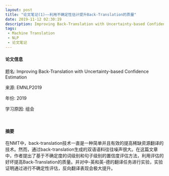 ```yaml
---
layout: post
title: "论文笔记(1)——利用不确定性估计提升Back-Translation的质量"
date: 2019-11-12 02:30:19
description: Improving Back-Translation with Uncertainty-based Confidence Estimation
tags: 
 - Machine Translation
 - NLP
 - 论文笔记
---
```




#### 论文信息

题名: Improving Back-Translation with Uncertainty-based Confidence Estimation

来源: EMNLP2019

年份: 2019

学习原因: 组会

<br>

#### 摘要

在NMT中，back-translation技术一直是一种简单并且有效的提高稀缺资源翻译的技术。然而，通过back-translation生成的双语语料往往噪声很大。在这篇文章中，作者提出了基于不确定度的词级别和句子级别的置信度评估方法，利用评估的好坏提高Back-Translation的质量。并对中-英和英-德的翻译任务进行实验，实验证明通过进行不确定性评估，反向翻译表现会极大提升。



